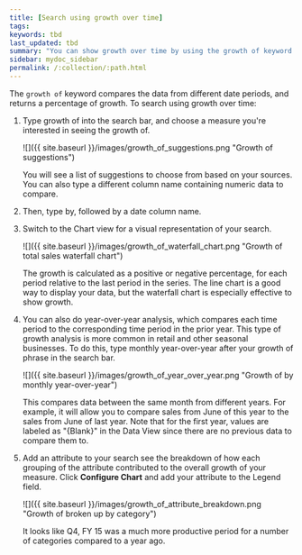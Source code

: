 ```yaml
---
title: [Search using growth over time]
tags:
keywords: tbd
last_updated: tbd
summary: "You can show growth over time by using the growth of keyword in your search. "
sidebar: mydoc_sidebar
permalink: /:collection/:path.html
---
```

The `growth of` keyword compares the data from different date periods, and returns a percentage of growth. To search using growth over time:

1. Type growth of into the search bar, and choose a measure you're interested in seeing the growth of.

     ![]({{ site.baseurl }}/images/growth_of_suggestions.png "Growth of suggestions")

    You will see a list of suggestions to choose from based on your sources. You can also type a different column name containing numeric data to compare.

2. Then, type by, followed by a date column name.
3. Switch to the Chart view for a visual representation of your search.

     ![]({{ site.baseurl }}/images/growth_of_waterfall_chart.png "Growth of  total sales waterfall chart")

    The growth is calculated as a positive or negative percentage, for each period relative to the last period in the series. The line chart is a good way to display your data, but the waterfall chart is especially effective to show growth.

4. You can also do year-over-year analysis, which compares each time period to the corresponding time period in the prior year. This type of growth analysis is more common in retail and other seasonal businesses. To do this, type monthly year-over-year after your growth of phrase in the search bar.

     ![]({{ site.baseurl }}/images/growth_of_year_over_year.png "Growth of by monthly year-over-year")

    This compares data between the same month from different years. For example, it will allow you to compare sales from June of this year to the sales from June of last year. Note that for the first year, values are labeled as "\{Blank\}" in the Data View since there are no previous data to compare them to.

5. Add an attribute to your search see the breakdown of how each grouping of the attribute contributed to the overall growth of your measure. Click **Configure Chart** and add your attribute to the Legend field.

     ![]({{ site.baseurl }}/images/growth_of_attribute_breakdown.png "Growth of broken up by category")

    It looks like Q4, FY 15 was a much more productive period for a number of categories compared to a year ago.
